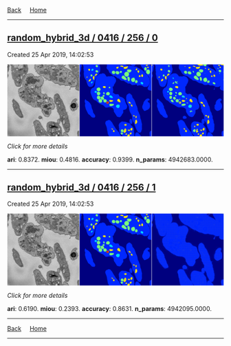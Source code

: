 
[Back](..)&nbsp;&nbsp;&nbsp;&nbsp;&nbsp;[Home](https://leapmanlab.github.io/snapshots)

---

<div class="summary"><a href="0"><h2>random_hybrid_3d / 0416 / 256 / 0</h2></a><p>Created 25 Apr 2019, 14:02:53
</p><a href="0"><img src="0/media/summary.png" align="center"></a><p>
<i>Click for more details</i>
</p></div>

**ari**: 0.8372. **miou**: 0.4816. **accuracy**: 0.9399. **n_params**: 4942683.0000. 

---

<div class="summary"><a href="1"><h2>random_hybrid_3d / 0416 / 256 / 1</h2></a><p>Created 25 Apr 2019, 14:02:53
</p><a href="1"><img src="1/media/summary.png" align="center"></a><p>
<i>Click for more details</i>
</p></div>

**ari**: 0.6190. **miou**: 0.2393. **accuracy**: 0.8631. **n_params**: 4942095.0000. 

---

[Back](..)&nbsp;&nbsp;&nbsp;&nbsp;&nbsp;[Home](https://leapmanlab.github.io/snapshots)

---